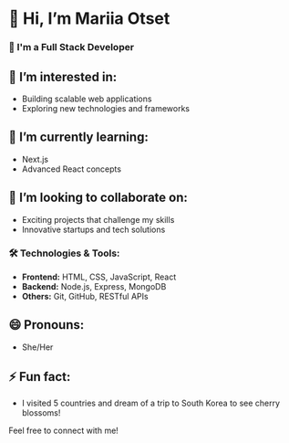 # 👋 Hi, I’m Mariia Otset

### 🌟 I'm a Full Stack Developer

## 👀 I’m interested in:
- Building scalable web applications
- Exploring new technologies and frameworks

## 🌱 I’m currently learning:
- Next.js
- Advanced React concepts

## 💞️ I’m looking to collaborate on:
- Exciting projects that challenge my skills
- Innovative startups and tech solutions

### 🛠️ Technologies & Tools:
- **Frontend:** HTML, CSS, JavaScript, React
- **Backend:** Node.js, Express, MongoDB
- **Others:** Git, GitHub, RESTful APIs

## 😄 Pronouns:
- She/Her

## ⚡ Fun fact:
- I visited 5 countries and dream of a trip to South Korea to see cherry blossoms!

Feel free to connect with me!

